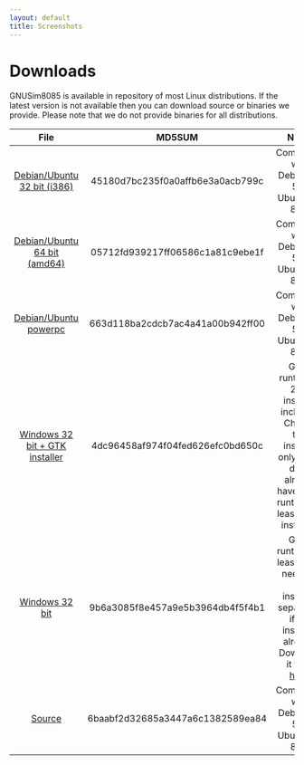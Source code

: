 ```yaml
---
layout: default
title: Screenshots
---
```

# Downloads

GNUSim8085 is available in repository of most Linux distributions. If the latest version is not available then you can download source or binaries we provide. Please note that we do not provide binaries for all distributions.

|File|MD5SUM|Notes|
|:--:|:----:|:---:|
|[Debian/Ubuntu 32 bit (i386)](http://launchpad.net/gnusim8085/trunk/1.3.7/+download/gnusim8085_1.3.7-1~hardy1_i386.deb)|45180d7bc235f0a0affb6e3a0acb799c|Compatible with Debian >= 5.0, Ubuntu >= 8.04|
|[Debian/Ubuntu 64 bit (amd64)](http://launchpad.net/gnusim8085/trunk/1.3.7/+download/gnusim8085_1.3.7-1~hardy1_amd64.deb)|05712fd939217ff06586c1a81c9ebe1f|Compatible with Debian >= 5.0, Ubuntu >= 8.04|
|[Debian/Ubuntu powerpc](http://launchpad.net/gnusim8085/trunk/1.3.7/+download/gnusim8085_1.3.7-1~hardy1_powerpc.deb)|663d118ba2cdcb7ac4a41a00b942ff00|Compatible with Debian >= 5.0, Ubuntu >= 8.04|
|[Windows 32 bit + GTK installer](http://launchpad.net/gnusim8085/trunk/1.3.7/+download/gnusim8085-1.3.7-with-gtk-installer.exe)|4dc96458af974f04fed626efc0bd650c|GTK+ runtime v. 2.12 installer included. Choose this installer only if you don't already have GTK+ runtime (at least 2.12) installed.|
|[Windows 32 bit](http://launchpad.net/gnusim8085/trunk/1.3.7/+download/gnusim8085-1.3.7-without-gtk-installer.exe)|9b6a3085f8e457a9e5b3964db4f5f4b1|GTK+ runtime (at least 2.12) needs to be installed separately if not installed already. Download it from [here](https://web.archive.org/web/20150910003112/http://gtk-win.sourceforge.net/home/index.php/en/Downloads).|
|[Source](http://launchpad.net/gnusim8085/trunk/1.3.7/+download/gnusim8085-1.3.7.tar.gz)|6baabf2d32685a3447a6c1382589ea84|Compatible with Debian >= 5.0, Ubuntu >= 8.04|

